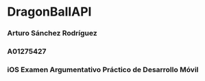 # DragonBallAPI
### Arturo Sánchez Rodríguez
### A01275427
### iOS Examen Argumentativo Práctico de Desarrollo Móvil
